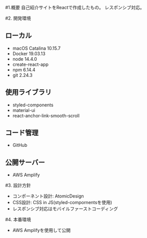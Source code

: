 #1.概要
自己紹介サイトをReactで作成したもの。
レスポンシブ対応。

#2. 開発環境
 ## ローカル
- macOS Catalina 10.15.7
- Docker 19.03.13
- node 14.4.0
- create-react-app
- npm 6.14.4
- git 2.24.3 

## 使用ライブラリ
- styled-components
- material-ui
- react-anchor-link-smooth-scroll

## コード管理
- GitHub

## 公開サーバー
- AWS Amplify

#3. 設計方針
- コンポーネント設計: AtomicDesign
- CSS設計: CSS in JS(styled-compornentsを使用)
- レスポンシブ対応はモバイルファーストコーディング

#4. 本番環境
- AWS Amplifyを使用して公開
